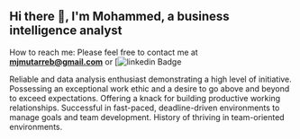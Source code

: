 ## Hi there 👋, I'm Mohammed, a business intelligence analyst
How to reach me: Please feel free to contact me at **mjmutarreb@gmail.com** or  [![linkedin Badge](www.linkedin.com/in/mohammed-mutarreb)

Reliable and data analysis enthusiast demonstrating a high level of initiative. Possessing an exceptional work ethic and a desire to go above and beyond to exceed expectations. Offering a knack for building productive working relationships. Successful in fast-paced, deadline-driven environments to manage goals and team development. History of thriving in team-oriented environments.


<!--
**MohammedJamalMutarreb/MohammedJamalMutarreb** is a ✨ _special_ ✨ repository because its `README.md` (this file) appears on your GitHub profile.

Here are some ideas to get you started:

- 🔭 I’m currently working on 
- 🌱 I’m just graduating from Tripleten Bootcamp as a Business Intelligence Analyst.
- 👯 I’m looking to collaborate on ...
- 🤔 I’m looking for help with training and learning to success with my career change
- 💬 Ask me about: Reliable and data analysis enthusiast demonstrating a high level of initiative. Possessing an exceptional work ethic and a desire to go above and beyond to exceed expectations. Offering a knack for building productive working relationships. Successful in fast-paced, deadline-driven environments to manage goals and team development. History of thriving in team-oriented environments.
- 📫 
- ⚡ Fun fact: I am a car enthusiast, always wanted to build a sleeper car.
-->
